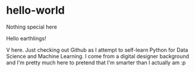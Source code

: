 # hello-world
Nothing special here

Hello earthlings!

V here. Just checking out Github as I attempt to self-learn Python for Data Science and Machine Learning.
I come from a digital designer background and I'm pretty much here to pretend that I'm smarter than I actually am :p
